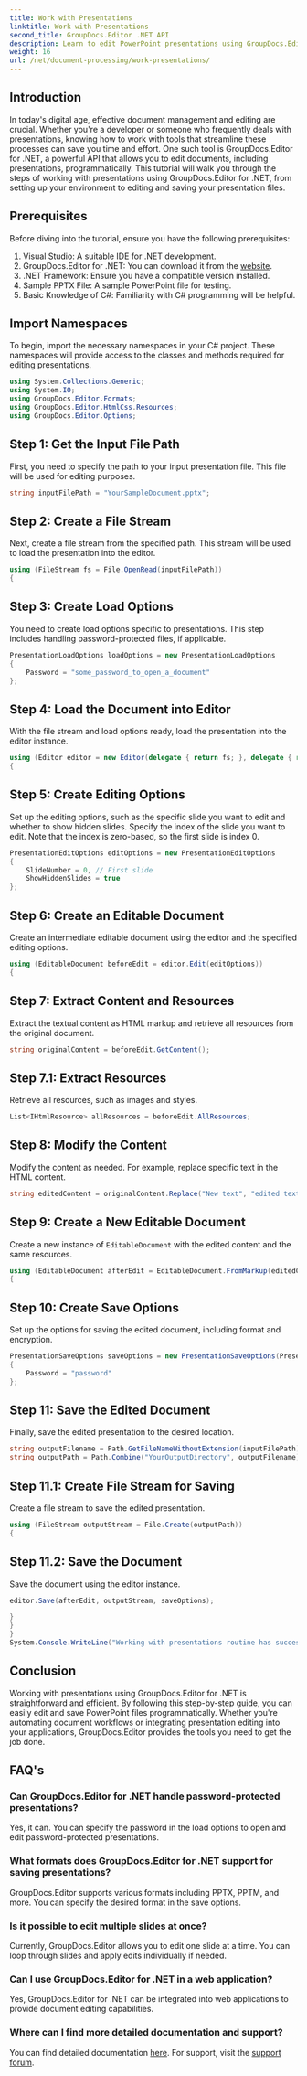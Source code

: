 ```yaml
---
title: Work with Presentations
linktitle: Work with Presentations
second_title: GroupDocs.Editor .NET API
description: Learn to edit PowerPoint presentations using GroupDocs.Editor for .NET. Follow this step-by-step guide to streamline your document editing process.
weight: 16
url: /net/document-processing/work-presentations/
---
```

## Introduction
In today's digital age, effective document management and editing are crucial. Whether you're a developer or someone who frequently deals with presentations, knowing how to work with tools that streamline these processes can save you time and effort. One such tool is GroupDocs.Editor for .NET, a powerful API that allows you to edit documents, including presentations, programmatically. This tutorial will walk you through the steps of working with presentations using GroupDocs.Editor for .NET, from setting up your environment to editing and saving your presentation files.
## Prerequisites
Before diving into the tutorial, ensure you have the following prerequisites:
1. Visual Studio: A suitable IDE for .NET development.
2. GroupDocs.Editor for .NET: You can download it from the [website](https://releases.groupdocs.com/editor/net/).
3. .NET Framework: Ensure you have a compatible version installed.
4. Sample PPTX File: A sample PowerPoint file for testing.
5. Basic Knowledge of C#: Familiarity with C# programming will be helpful.
## Import Namespaces
To begin, import the necessary namespaces in your C# project. These namespaces will provide access to the classes and methods required for editing presentations.
```csharp
using System.Collections.Generic;
using System.IO;
using GroupDocs.Editor.Formats;
using GroupDocs.Editor.HtmlCss.Resources;
using GroupDocs.Editor.Options;
```
## Step 1: Get the Input File Path
First, you need to specify the path to your input presentation file. This file will be used for editing purposes.
```csharp
string inputFilePath = "YourSampleDocument.pptx";
```
## Step 2: Create a File Stream
Next, create a file stream from the specified path. This stream will be used to load the presentation into the editor.
```csharp
using (FileStream fs = File.OpenRead(inputFilePath))
{
```
## Step 3: Create Load Options
You need to create load options specific to presentations. This step includes handling password-protected files, if applicable.

```csharp
PresentationLoadOptions loadOptions = new PresentationLoadOptions
{
    Password = "some_password_to_open_a_document"
};
```
## Step 4: Load the Document into Editor
With the file stream and load options ready, load the presentation into the editor instance.
```csharp
using (Editor editor = new Editor(delegate { return fs; }, delegate { return loadOptions; }))
{
```
## Step 5: Create Editing Options
Set up the editing options, such as the specific slide you want to edit and whether to show hidden slides.
Specify the index of the slide you want to edit. Note that the index is zero-based, so the first slide is index 0.
```csharp
PresentationEditOptions editOptions = new PresentationEditOptions
{
    SlideNumber = 0, // First slide
    ShowHiddenSlides = true
};
```
## Step 6: Create an Editable Document
Create an intermediate editable document using the editor and the specified editing options.
```csharp
using (EditableDocument beforeEdit = editor.Edit(editOptions))
{
```
## Step 7: Extract Content and Resources
Extract the textual content as HTML markup and retrieve all resources from the original document.
```csharp
string originalContent = beforeEdit.GetContent();
```
## Step 7.1: Extract Resources
Retrieve all resources, such as images and styles.
```csharp
List<IHtmlResource> allResources = beforeEdit.AllResources;
```
## Step 8: Modify the Content
Modify the content as needed. For example, replace specific text in the HTML content.
```csharp
string editedContent = originalContent.Replace("New text", "edited text");
```
## Step 9: Create a New Editable Document
Create a new instance of `EditableDocument` with the edited content and the same resources.
```csharp
using (EditableDocument afterEdit = EditableDocument.FromMarkup(editedContent, allResources))
{
```
## Step 10: Create Save Options
Set up the options for saving the edited document, including format and encryption.
```csharp
PresentationSaveOptions saveOptions = new PresentationSaveOptions(PresentationFormats.Pptm)
{
    Password = "password"
};
```
## Step 11: Save the Edited Document
Finally, save the edited presentation to the desired location.

```csharp
string outputFilename = Path.GetFileNameWithoutExtension(inputFilePath) + "." + saveOptions.OutputFormat.Extension;
string outputPath = Path.Combine("YourOutputDirectory", outputFilename);
```
## Step 11.1: Create File Stream for Saving
Create a file stream to save the edited presentation.
```csharp
using (FileStream outputStream = File.Create(outputPath))
{
```
## Step 11.2: Save the Document
Save the document using the editor instance.
```csharp
editor.Save(afterEdit, outputStream, saveOptions);
```
```csharp
}
}
}
System.Console.WriteLine("Working with presentations routine has successfully finished");
```
## Conclusion
Working with presentations using GroupDocs.Editor for .NET is straightforward and efficient. By following this step-by-step guide, you can easily edit and save PowerPoint files programmatically. Whether you're automating document workflows or integrating presentation editing into your applications, GroupDocs.Editor provides the tools you need to get the job done.
## FAQ's
### Can GroupDocs.Editor for .NET handle password-protected presentations?
Yes, it can. You can specify the password in the load options to open and edit password-protected presentations.
### What formats does GroupDocs.Editor for .NET support for saving presentations?
GroupDocs.Editor supports various formats including PPTX, PPTM, and more. You can specify the desired format in the save options.
### Is it possible to edit multiple slides at once?
Currently, GroupDocs.Editor allows you to edit one slide at a time. You can loop through slides and apply edits individually if needed.
### Can I use GroupDocs.Editor for .NET in a web application?
Yes, GroupDocs.Editor for .NET can be integrated into web applications to provide document editing capabilities.
### Where can I find more detailed documentation and support?
You can find detailed documentation [here](https://tutorials.groupdocs.com/editor/net/). For support, visit the [support forum](https://forum.groupdocs.com/c/editor/20).
